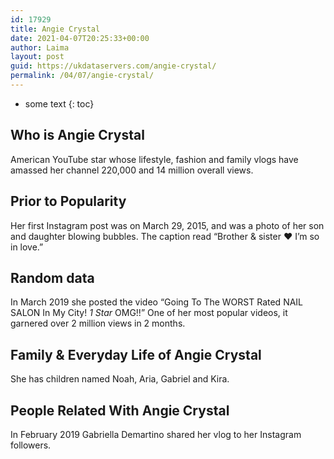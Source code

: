 ```yaml
---
id: 17929
title: Angie Crystal
date: 2021-04-07T20:25:33+00:00
author: Laima
layout: post
guid: https://ukdataservers.com/angie-crystal/
permalink: /04/07/angie-crystal/
---
```


* some text
{: toc}


## Who is Angie Crystal
                  
                  
                  
American YouTube star whose lifestyle, fashion and family vlogs have amassed her channel 220,000 and 14 million overall views. 
                  
              
            
              
            
                
                
                
## Prior to Popularity
                  
                  
                  
Her first Instagram post was on March 29, 2015, and was a photo of her son and daughter blowing bubbles. The caption read &#8220;Brother & sister ♥ I&#8217;m so in love.&#8221;
                  
              
            
              
            
                
                
                
## Random data
                  
                  
                  
In March 2019 she posted the video &#8220;Going To The WORST Rated NAIL SALON In My City! *1 Star* OMG!!&#8221; One of her most popular videos, it garnered over 2 million views in 2 months. 
                  
              
            
              
            
                
                
                
## Family & Everyday Life of Angie Crystal
                  
                  
                  
She has children named Noah, Aria, Gabriel and Kira. 
                  
              
            
              
            
                
                
                
## People Related With Angie Crystal
                  
                  
                  
In February 2019 Gabriella Demartino shared her vlog to her Instagram followers. 
                  
              
            
              
            
                
              
            
              
              
            
            
              
            
          
          
          